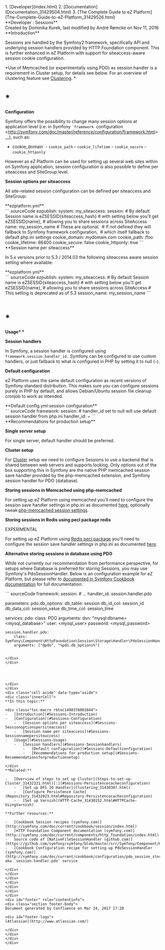 <div id="page">
<div id="main" class="aui-page-panel">
<div id="main-header">
<div id="breadcrumb-section">
1.  [Developer](index.html)
2.  [Documentation](Documentation_31429504.html)
3.  [The Complete Guide to eZ Platform](The-Complete-Guide-to-eZ-Platform_31429526.html)

</div>
**Developer : Sessions**

</div>
<div id="content" class="view">
<div class="page-metadata">
Created by Dominika Kurek, last modified by André Rømcke on Nov 11, 2016

</div>
<div id="main-content" class="wiki-content group">
<div class="contentLayout2">
<div class="columnLayout two-right-sidebar"
data-layout="two-right-sidebar">
<div class="cell normal" data-type="normal">
<div class="innerCell">
**Introduction**

Sessions are handled by the Symfony2 framework, specifically API and underlying session handlers provided by HTTP Foundation component. This is further enhanced in eZ Platform with support for siteaccess-aware session cookie configuration.

*Use of Memcached (or experimentally using PDO) as session handler is a requirement in Cluster setup, for details see below. For an overview of clustering feature see [Clustering](Clustering_31430387.html). *

\*
==

**Configuration**

Symfony offers the possibility to change many session options at application level (i.e. in Symfony `` `framework  ``configuration &lt;<http://symfony.com/doc/master/reference/configuration/framework.html>&gt;\_\_),
such as:

-  cookie\_domain\` - `cookie_path` - `cookie_lifetime` - `cookie_secure` - `cookie_httponly`

However as eZ Platform can be used for setting up several web sites within on Symfony application, session configuration is also possible to define per siteaccess and SiteGroup level.

**Session options per siteaccess**

All site-related session configuration can be defined per siteaccess and SiteGroup:

<div class="code panel pdl" style="border-width: 1px;">
<div class="codeHeader panelHeader pdl"
style="border-bottom-width: 1px;">
**ezplatform.yml**

</div>
<div class="codeContent panelContent pdl">
``` sourceCode
ezpublish:
    system:
        my_siteaccess:
            session:
                # By default Session name is eZSESSID{siteaccess_hash}
                # with setting below you'll get eZSESSID{name},
                # allowing you to share sessions across SiteAccess
                name: my_session_name
                # These are optional. 
                # If not defined they will fallback to Symfony framework configuration, 
                # which itself fallback to default php.ini settings
                cookie_domain: mydomain.com
                cookie_path: /foo
                cookie_lifetime: 86400
                cookie_secure: false
                cookie_httponly: true
```

</div>
</div>
**Session name per siteaccess**

In 5.x versions prior to 5.3 / 2014.03 the following siteaccess aware session setting where available:

<div class="code panel pdl" style="border-width: 1px;">
<div class="codeHeader panelHeader pdl"
style="border-bottom-width: 1px;">
**ezplatform.yml**

</div>
<div class="codeContent panelContent pdl">
``` sourceCode
ezpublish:
    system:
        my_siteaccess:
            # By default Session name is eZSESSID{siteaccess_hash}
            # with setting below you'll get eZSESSID{name},
            # allowing you to share sessions across SiteAccess
            # This setting is deprecated as of 5.3
            session_name: my_session_name
```

</div>
</div>
 

\*
==

**Usage\* \***

**Session handlers**

In Symfony, a session handler is configured using `framework.session.handler_id.` Symfony can be configured to use custom handlers, or just fallback to what is configured in PHP by setting it to null (`~`).

**Default configuration**

eZ Platform uses the same default configuration as recent versions of Symfony standard distribution. This makes sure you can configure sessions purely in PHP by default, and allows Debian/Ubuntu session file cleanup cronjob to work as intended.

<div class="code panel pdl" style="border-width: 1px;">
<div class="codeHeader panelHeader pdl"
style="border-bottom-width: 1px;">
**Default config.yml session configuration**

</div>
<div class="codeContent panelContent pdl">
``` sourceCode
framework:
    session:
        # handler_id set to null will use default session handler from php.ini
        handler_id:  ~
```

</div>
</div>
**Recommendations for production setup**

**Single server setup**

For single server, default handler should be preferred.

**Cluster setup**

For [Cluster](Clustering_31430387.html) setup we need to configure Sessions to use a backend that is shared between web servers and supports locking. Only options out of the box supporting this in Symfony are the native PHP memcached session save handler provided by the php-memcached extension, and Symfony session handler for PDO (database).

**Storing sessions in Memcached using php-memcached**

For setting up eZ Platform using memcached you'll need to configure the session save handler settings in php.ini as documented [here](http://php.net/manual/en/memcached.sessions.php), optionally tweak [php-memcached session settings](http://fr2.php.net/manual/en/memcached.configuration.php).

**Storing sessions in Redis using pecl package redis**

EXPERIMENTAL

For setting up eZ Platform using [Redis pecl package](https://pecl.php.net/package/redis) you'll need to configure the session save handler settings in php.ini as documented [here](https://github.com/phpredis/phpredis#php-session-handler).

**Alternative storing sessions in database using PDO**

While not currently our recommendation from performance perspective, for setups where Database is preferred for storing Sessions, you may use Symfony's PdoSessionHandler.
Below is an configuration example for eZ Platform, but please refer to [documented in Symfony Cookbook documentation](http://symfony.com/doc/current/cookbook/configuration/pdo_session_storage.html) for full documentation.

<div class="code panel pdl" style="border-width: 1px;">
<div class="codeContent panelContent pdl">
``` sourceCode
framework:
    session:
        # ...
        handler_id: session.handler.pdo

parameters:
    pdo.db_options:
        db_table:    session
        db_id_col:   session_id
        db_data_col: session_value
        db_time_col: session_time

services:
    pdo:
        class: PDO
        arguments:
            dsn:      "mysql:dbname=<mysql_database>"
            user:     <mysql_user>
            password: <mysql_password>

    session.handler.pdo:
        class:     Symfony\Component\HttpFoundation\Session\Storage\Handler\PdoSessionHandler
        arguments: ["@pdo", "%pdo.db_options%"]
```

</div>
</div>
 

 

</div>
</div>
<div class="cell aside" data-type="aside">
<div class="innerCell">
**In this topic:**

<div class="toc-macro rbtoc1490376001044">
-   [Introduction](#Sessions-Introduction)
-   [Configuration](#Sessions-Configuration)
    -   [Session options per siteaccess](#Sessions-Sessionoptionspersiteaccess)
    -   [Session name per siteaccess](#Sessions-Sessionnamepersiteaccess)
-   [Usage](#Sessions-Usage)
    -   [Session handlers](#Sessions-Sessionhandlers)
        -   [Default configuration](#Sessions-Defaultconfiguration)
        -   [Recommendations for production setup](#Sessions-Recommendationsforproductionsetup)

</div>
**Related:**

-   [Overview of steps to set up Cluster](Steps-to-set-up-Cluster_31432321.html)[:](#Sessions-Persistencecacheconfiguration)
    -   [Set up DFS IO Handler](Clustering_31430387.html)
    -   [Configure Persistence Cache](Repository_31432023.html#Repository-Persistencecacheconfiguration)
    -   [Set up Varnish](HTTP-Cache_31430152.html#HTTPCache-UsingVarnish)

**Further resources:**

-   [Cookbook Session recipes (symfony.com)](http://symfony.com/doc/current/cookbook/session/index.html)
-   [HTTP Foundation Component documentation (symfony.com)](http://symfony.com/doc/current/components/http_foundation/index.html)
-   Source code of [NativeFileSessionHandler (github.com)](https://github.com/symfony/symfony/blob/master/src/Symfony/Component/HttpFoundation/Session/Storage/Handler/NativeFileSessionHandler.php)
-   [Cookbook Configuration recipe for setting-up PdoSessionHandler (symfony.com)](http://symfony.com/doc/current/cookbook/configuration/pdo_session_storage.html), aka `session.handler.pdo` service

</div>
</div>
</div>
</div>
</div>
</div>
</div>
<div id="footer" role="contentinfo">
<div class="section footer-body">
Document generated by Confluence on Mar 24, 2017 17:20

<div id="footer-logo">
[Atlassian](http://www.atlassian.com/)

</div>
</div>
</div>
</div>

